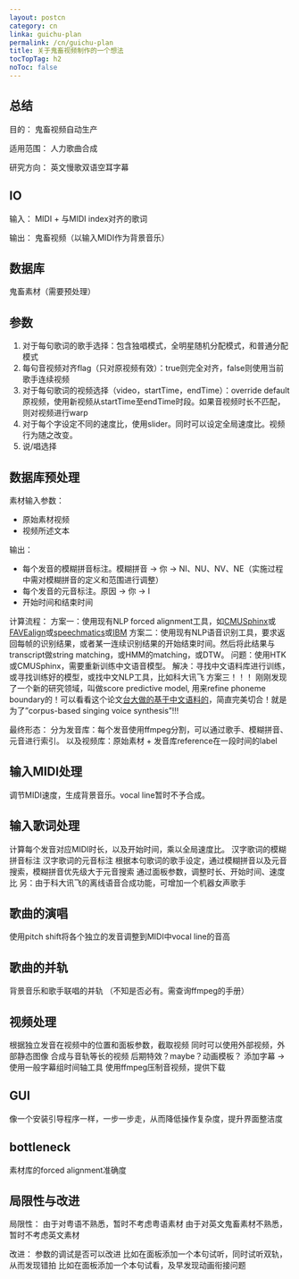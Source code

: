 ```yaml
---
layout: postcn
category: cn
linka: guichu-plan
permalink: /cn/guichu-plan
title: 关于鬼畜视频制作的一个想法
tocTopTag: h2
noToc: false
---
```


## 总结
目的：
鬼畜视频自动生产

适用范围：
人力歌曲合成

研究方向：
英文慢歌双语空耳字幕

## IO
输入：
MIDI + 与MIDI index对齐的歌词

输出：
鬼畜视频（以输入MIDI作为背景音乐）

## 数据库
鬼畜素材（需要预处理）

## 参数
1. 对于每句歌词的歌手选择：包含独唱模式，全明星随机分配模式，和普通分配模式
2. 每句音视频对齐flag（只对原视频有效）：true则完全对齐，false则使用当前歌手连续视频
3. 对于每句歌词的视频选择（video，startTime，endTime）：override default原视频，使用新视频从startTime至endTime时段。如果音视频时长不匹配，则对视频进行warp
4. 对于每个字设定不同的速度比，使用slider。同时可以设定全局速度比。视频行为随之改变。
5. 说/唱选择

## 数据库预处理
素材输入参数：
- 原始素材视频
- 视频所述文本

输出：
- 每个发音的模糊拼音标注。模糊拼音 -> 你 -> NI、NU、NV、NE（实施过程中需对模糊拼音的定义和范围进行调整）
- 每个发音的元音标注。原因 -> 你 -> I
- 开始时间和结束时间

计算流程：
方案一：使用现有NLP forced alignment工具，如[CMUSphinx](http://cmusphinx.sourceforge.net/2010/09/sphinx4-1-0-beta-4-released-2/)或[FAVEalign](http://fave.ling.upenn.edu/usingFAAValign.html)或[speechmatics](https://speechmatics.com/)或[IBM](https://www.ibm.com/smarterplanet/us/en/ibmwatson/developercloud/doc/speech-to-text/using.shtml#timestamps)
方案二：使用现有NLP语音识别工具，要求返回每帧的识别结果，或者某一连续识别结果的开始结束时间。然后将此结果与transcript做string matching，或HMM的matching，或DTW。
问题：使用HTK或CMUSphinx，需要重新训练中文语音模型。
解决：寻找中文语料库进行训练，或寻找训练好的模型，或找中文NLP工具，比如科大讯飞
方案三！！！
刚刚发现了一个新的研究领域，叫做score predictive model, 用来refine phoneme boundary的！可以看看这个论文[台大做的基于中文语料的](https://www.researchgate.net/profile/Cheng_Yuan_Lin/publication/3457924_Automatic_Phonetic_Segmentation_by_Score_Predictive_Model_for_the_Corpora_of_Mandarin_Singing_Voices/links/02e7e51b912ef71303000000.pdf)，简直完美切合！就是为了”corpus-based singing voice synthesis”!!!

最终形态：
分为发音库：每个发音使用ffmpeg分割，可以通过歌手、模糊拼音、元音进行索引。
以及视频库：原始素材 + 发音库reference在一段时间的label

## 输入MIDI处理
调节MIDI速度，生成背景音乐。vocal line暂时不予合成。

## 输入歌词处理
计算每个发音对应MIDI时长，以及开始时间，乘以全局速度比。
汉字歌词的模糊拼音标注
汉字歌词的元音标注
根据本句歌词的歌手设定，通过模糊拼音以及元音搜索，模糊拼音优先级大于元音搜索
通过面板参数，调整时长、开始时间、速度比
另：由于科大讯飞的离线语音合成功能，可增加一个机器女声歌手

## 歌曲的演唱
使用pitch shift将各个独立的发音调整到MIDI中vocal line的音高

## 歌曲的并轨
背景音乐和歌手联唱的并轨
（不知是否必有。需查询ffmpeg的手册）

## 视频处理
根据独立发音在视频中的位置和面板参数，截取视频
同时可以使用外部视频，外部静态图像
合成与音轨等长的视频
后期特效？maybe？动画模板？
添加字幕 -> 使用一般字幕组时间轴工具
使用ffmpeg压制音视频，提供下载

## GUI
像一个安装引导程序一样，一步一步走，从而降低操作复杂度，提升界面整洁度

## bottleneck
素材库的forced alignment准确度

## 局限性与改进

局限性：
由于对粤语不熟悉，暂时不考虑粤语素材
由于对英文鬼畜素材不熟悉，暂时不考虑英文素材

改进：
参数的调试是否可以改进
比如在面板添加一个本句试听，同时试听双轨，从而发现错拍
比如在面板添加一个本句试看，及早发现动画衔接问题
